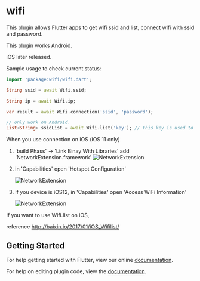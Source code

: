 # wifi

This plugin allows Flutter apps to get wifi ssid and list, connect wifi with ssid and password.

This plugin works Android.

iOS later released.



Sample usage to check current status:

```dart
import 'package:wifi/wifi.dart';

String ssid = await Wifi.ssid;

String ip = await Wifi.ip;

var result = await Wifi.connection('ssid', 'password');

// only work on Android.
List<String> ssidList = await Wifi.list('key'); // this key is used to filter
```
When you use connection on iOS (iOS 11 only)

1. 'build Phass' -> 'Link Binay With Libraries' add 'NetworkExtension.framework'
    ![NetworkExtension](https://github.com/once10301/wifi/blob/master/png/NetworkExtension.png)

2. in 'Capabilities' open 'Hotspot Configuration'

    ![NetworkExtension](https://github.com/once10301/wifi/blob/master/png/Hotspot%20Configuration.png)

3. If you device is iOS12, in 'Capabilities' open 'Access WiFi Information'

    ![NetworkExtension](https://github.com/once10301/wifi/blob/master/png/Access%20WiFi%20Information.png)

If you want to use Wifi.list on iOS, 

reference http://baixin.io/2017/01/iOS_Wifilist/

## Getting Started

For help getting started with Flutter, view our online
[documentation](https://flutter.io/).

For help on editing plugin code, view the [documentation](https://flutter.io/developing-packages/#edit-plugin-package).
